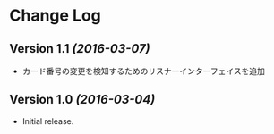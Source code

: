 Change Log
==========

Version 1.1 *(2016-03-07)*
----------------------------

- カード番号の変更を検知するためのリスナーインターフェイスを追加


Version 1.0 *(2016-03-04)*
----------------------------

- Initial release.


